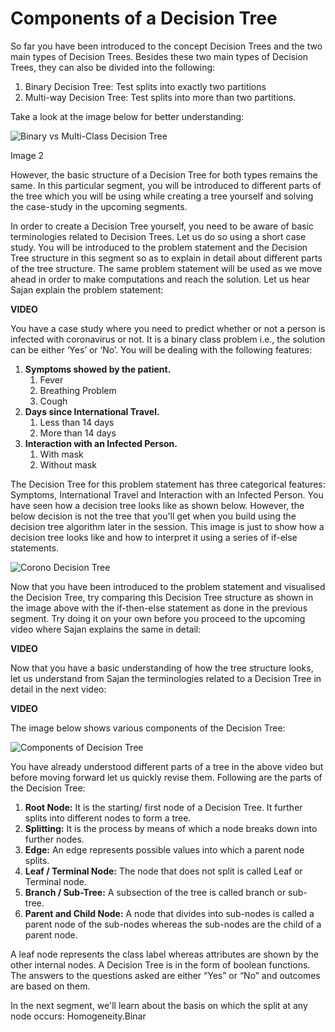 # Components of a Decision Tree

So far you have been introduced to the concept Decision Trees and the two main types of Decision Trees. Besides these two main types of Decision Trees, they can also be divided into the following:

1.  Binary Decision Tree: Test splits into exactly two partitions
2.  Multi-way Decision Tree: Test splits into more than two partitions.

Take a look at the image below for better understanding:

![Binary vs Multi-Class Decision Tree](https://i.ibb.co/QYxh41h/Binary-vs-Multi-Class-Decision-Tree.png)

Image 2

However, the basic structure of a Decision Tree for both types remains the same. In this particular segment, you will be introduced to different parts of the tree which you will be using while creating a tree yourself and solving the case-study in the upcoming segments.

In order to create a Decision Tree yourself, you need to be aware of basic terminologies related to Decision Trees. Let us do so using a short case study. You will be introduced to the problem statement and the Decision Tree structure in this segment so as to explain in detail about different parts of the tree structure. The same problem statement will be used as we move ahead in order to make computations and reach the solution. Let us hear Sajan explain the problem statement:

**VIDEO**

You have a case study where you need to predict whether or not a person is infected with coronavirus or not. It is a binary class problem i.e., the solution can be either ‘Yes’ or ‘No’. You will be dealing with the following features:

1.  **Symptoms showed by the patient.**
    1.  Fever
    2.  Breathing Problem
    3.  Cough
2.  **Days since International Travel.**
    1.  Less than 14 days
    2.  More than 14 days
3.  **Interaction with an Infected Person.**
    1.  With mask
    2.  Without mask

The Decision Tree for this problem statement has three categorical features: Symptoms, International Travel and Interaction with an Infected Person. You have seen how a decision tree looks like as shown below. However, the below decision is not the tree that you'll get when you build using the decision tree algorithm later in the session. This image is just to show how a decision tree looks like and how to interpret it using a series of if-else statements.  

![Corono Decision Tree](https://i.ibb.co/wsF3N5D/Corono-Decision-Tree.png)

Now that you have been introduced to the problem statement and visualised the Decision Tree, try comparing this Decision Tree structure as shown in the image above with the if-then-else statement as done in the previous segment. Try doing it on your own before you proceed to the upcoming video where Sajan explains the same in detail:

**VIDEO**

Now that you have a basic understanding of how the tree structure looks, let us understand from Sajan the terminologies related to a Decision Tree in detail in the next video:

**VIDEO**

The image below shows various components of the Decision Tree:

![Components of Decision Tree](https://i.ibb.co/yVyCJsB/Components-of-Decision-Tree.png)

You have already understood different parts of a tree in the above video but before moving forward let us quickly revise them. Following are the parts of the Decision Tree:

1.  **Root Node:** It is the starting/ first node of a Decision Tree. It further splits into different nodes to form a tree.
2.  **Splitting:** It is the process by means of which a node breaks down into further nodes.
3.  **Edge:** An edge represents possible values into which a parent node splits.
4.  **Leaf / Terminal Node:** The node that does not split is called Leaf or Terminal node.
5.  **Branch / Sub-Tree:** A subsection of the tree is called branch or sub-tree.
6.  **Parent and Child Node:** A node that divides into sub-nodes is called a parent node of the sub-nodes whereas the sub-nodes are the child of a parent node.

A leaf node represents the class label whereas attributes are shown by the other internal nodes. A Decision Tree is in the form of boolean functions. The answers to the questions asked are either “Yes” or “No” and outcomes are based on them.

In the next segment, we'll learn about the basis on which the split at any node occurs: Homogeneity.Binar